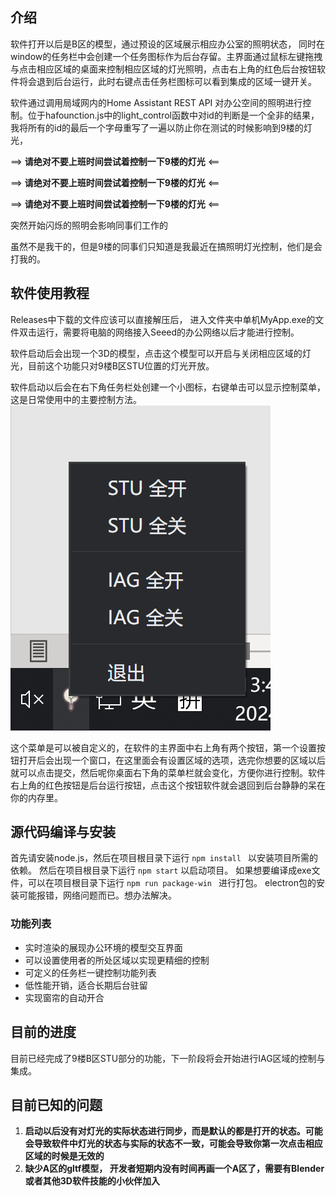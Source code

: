## 介绍

软件打开以后是B区的模型，通过预设的区域展示相应办公室的照明状态， 同时在window的任务栏中会创建一个任务图标作为后台存留。主界面通过鼠标左键拖拽与点击相应区域的桌面来控制相应区域的灯光照明，点击右上角的红色后台按钮软件将会退到后台运行，此时右键点击任务栏图标可以看到集成的区域一键开关。

软件通过调用局域网内的Home Assistant REST API 对办公空间的照明进行控制。位于hafounction.js中的light_control函数中对id的判断是一个全非的结果，我将所有的id的最后一个字母重写了一遍以防止你在测试的时候影响到9楼的灯光，

==> **请绝对不要上班时间尝试着控制一下9楼的灯光** <==

==> **请绝对不要上班时间尝试着控制一下9楼的灯光** <==

==> **请绝对不要上班时间尝试着控制一下9楼的灯光** <==

突然开始闪烁的照明会影响同事们工作的

虽然不是我干的，但是9楼的同事们只知道是我最近在搞照明灯光控制，他们是会打我的。



## 软件使用教程

Releases中下载的文件应该可以直接解压后， 进入文件夹中单机MyApp.exe的文件双击运行，需要将电脑的网络接入Seeed的办公网络以后才能进行控制。

软件启动后会出现一个3D的模型，点击这个模型可以开启与关闭相应区域的灯光，目前这个功能只对9楼B区STU位置的灯光开放。

软件启动以后会在右下角任务栏处创建一个小图标，右键单击可以显示控制菜单，这是日常使用中的主要控制方法。![02](./doc/02.png)

这个菜单是可以被自定义的，在软件的主界面中右上角有两个按钮，第一个设置按钮打开后会出现一个窗口，在这里面会有设置区域的选项，选完你想要的区域以后就可以点击提交，然后呢你桌面右下角的菜单栏就会变化，方便你进行控制。软件右上角的红色按钮是后台运行按钮，点击这个按钮软件就会退回到后台静静的呆在你的内存里。



## 源代码编译与安装

首先请安装node.js，然后在项目根目录下运行
```npm install ```
以安装项目所需的依赖。
然后在项目根目录下运行
``` npm start ```
以启动项目。
如果想要编译成exe文件，可以在项目根目录下运行
```npm run package-win ```
进行打包。 electron包的安装可能报错，网络问题而已。想办法解决。


### 功能列表

- 实时渲染的展现办公环境的模型交互界面
- 可以设置使用者的所处区域以实现更精细的控制
- 可定义的任务栏一键控制功能列表
- 低性能开销，适合长期后台驻留
- 实现窗帘的自动开合

## 目前的进度

目前已经完成了9楼B区STU部分的功能，下一阶段将会开始进行IAG区域的控制与集成。



## 目前已知的问题

1. **启动以后没有对灯光的实际状态进行同步，而是默认的都是打开的状态。可能会导致软件中灯光的状态与实际的状态不一致，可能会导致你第一次点击相应区域的时候是无效的**
2. **缺少A区的gltf模型， 开发者短期内没有时间再画一个A区了，需要有Blender或者其他3D软件技能的小伙伴加入**

